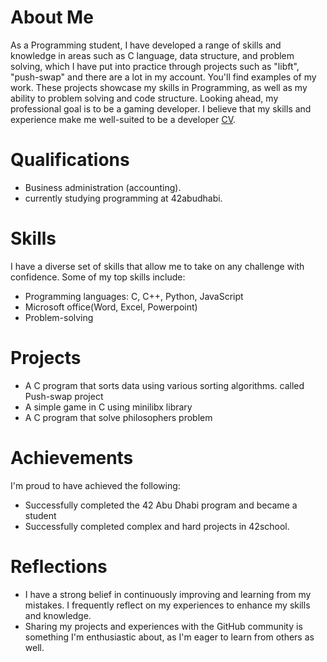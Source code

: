 # About Me <br>
As a Programming student, I have developed a range of skills and knowledge in areas such as C language, data structure, and problem solving, which I have put into practice through projects such as "libft", "push-swap" and there are a lot in my account. You'll find examples of my work. These projects showcase my skills in Programming, as well as my ability to problem solving and code structure. Looking ahead, my professional goal is to be a gaming developer. I believe that my skills and experience make me well-suited to be a developer [CV](https://drive.google.com/file/d/1AbKZ6tE-0VP8j2GbV9JQEGSpBn-eDIBZ/view?usp=drivesdk). <br>

# Qualifications
* Business administration (accounting).
* currently studying programming at 42abudhabi.

# Skills <br>
I have a diverse set of skills that allow me to take on any challenge with confidence. Some of my top skills include:<br>

* Programming languages: C, C++, Python, JavaScript<br>
* Microsoft office(Word, Excel, Powerpoint)<br>
* Problem-solving<br>

# Projects <br>
* A C program that sorts data using various sorting algorithms. called Push-swap project<br>
* A simple game in C using minilibx library<br> 
* A C program that solve philosophers problem<br>

# Achievements<br>
I'm proud to have achieved the following:<br>

* Successfully completed the 42 Abu Dhabi program and became a student<br>
* Successfully completed complex and hard projects in 42school.<br>

# Reflections<br>
* I have a strong belief in continuously improving and learning from my mistakes. I frequently reflect on my experiences to enhance my skills and knowledge.<br>
* Sharing my projects and experiences with the GitHub community is something I'm enthusiastic about, as I'm eager to learn from others as well.
